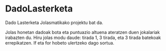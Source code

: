 # DadoLasterketa

Dado Lasterketa Jolasmatikako projektu bat da.

Jolas honetan dadoak bota eta puntuazio altuena ateratzen duen jokalariak irabazten du. 
Hiru jolas modu daude: tirada 1, 3 tirada, eta 3 tirada batekoak errepikatzen.
If eta for hobeto ulertzeko dago sortua.
